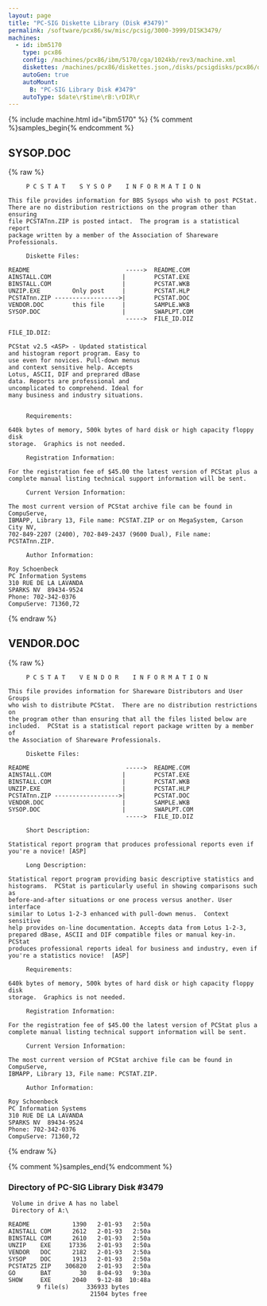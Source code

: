 ```yaml
---
layout: page
title: "PC-SIG Diskette Library (Disk #3479)"
permalink: /software/pcx86/sw/misc/pcsig/3000-3999/DISK3479/
machines:
  - id: ibm5170
    type: pcx86
    config: /machines/pcx86/ibm/5170/cga/1024kb/rev3/machine.xml
    diskettes: /machines/pcx86/diskettes.json,/disks/pcsigdisks/pcx86/diskettes.json
    autoGen: true
    autoMount:
      B: "PC-SIG Library Disk #3479"
    autoType: $date\r$time\rB:\rDIR\r
---
```


{% include machine.html id="ibm5170" %}
{% comment %}samples_begin{% endcomment %}

## SYSOP.DOC

{% raw %}
```
     P C S T A T    S Y S O P    I N F O R M A T I O N

This file provides information for BBS Sysops who wish to post PCStat.
There are no distribution restrictions on the program other than ensuring
file PCSTATnn.ZIP is posted intact.  The program is a statistical report
package written by a member of the Association of Shareware Professionals.

     Diskette Files:

README                           ----->  README.COM
AINSTALL.COM                    |        PCSTAT.EXE
BINSTALL.COM                    |        PCSTAT.WKB
UNZIP.EXE         Only post     |        PCSTAT.HLP
PCSTATnn.ZIP ------------------>|        PCSTAT.DOC
VENDOR.DOC        this file     |        SAMPLE.WKB
SYSOP.DOC                       |        SWAPLPT.COM
                                 ----->  FILE_ID.DIZ

FILE_ID.DIZ:

PCStat v2.5 <ASP> - Updated statistical
and histogram report program. Easy to
use even for novices. Pull-down menus
and context sensitive help. Accepts
Lotus, ASCII, DIF and preprared dBase
data. Reports are professional and
uncomplicated to comprehend. Ideal for
many business and industry situations.

                                      
     Requirements:

640k bytes of memory, 500k bytes of hard disk or high capacity floppy disk
storage.  Graphics is not needed.

     Registration Information:

For the registration fee of $45.00 the latest version of PCStat plus a
complete manual listing technical support information will be sent.

     Current Version Information:

The most current version of PCStat archive file can be found in CompuServe,
IBMAPP, Library 13, File name: PCSTAT.ZIP or on MegaSystem, Carson City NV,
702-849-2207 (2400), 702-849-2437 (9600 Dual), File name: PCSTATnn.ZIP.

     Author Information:

Roy Schoenbeck
PC Information Systems
310 RUE DE LA LAVANDA
SPARKS NV  89434-9524
Phone: 702-342-0376
CompuServe: 71360,72
```
{% endraw %}

## VENDOR.DOC

{% raw %}
```
     P C S T A T    V E N D O R    I N F O R M A T I O N

This file provides information for Shareware Distributors and User Groups
who wish to distribute PCStat.  There are no distribution restrictions on
the program other than ensuring that all the files listed below are
included.  PCStat is a statistical report package written by a member of
the Association of Shareware Professionals.

     Diskette Files:

README                           ----->  README.COM
AINSTALL.COM                    |        PCSTAT.EXE
BINSTALL.COM                    |        PCSTAT.WKB
UNZIP.EXE                       |        PCSTAT.HLP
PCSTATnn.ZIP ------------------>|        PCSTAT.DOC
VENDOR.DOC                      |        SAMPLE.WKB
SYSOP.DOC                       |        SWAPLPT.COM
                                 ----->  FILE_ID.DIZ

     Short Description:
   
Statistical report program that produces professional reports even if
you're a novice! [ASP]

     Long Description:

Statistical report program providing basic descriptive statistics and
histograms.  PCStat is particularly useful in showing comparisons such as 
before-and-after situations or one process versus another. User interface
similar to Lotus 1-2-3 enhanced with pull-down menus.  Context sensitive
help provides on-line documentation. Accepts data from Lotus 1-2-3,
prepared dBase, ASCII and DIF compatible files or manual key-in. PCStat
produces professional reports ideal for business and industry, even if
you're a statistics novice!  [ASP]

     Requirements:

640k bytes of memory, 500k bytes of hard disk or high capacity floppy disk
storage.  Graphics is not needed.

     Registration Information:

For the registration fee of $45.00 the latest version of PCStat plus a
complete manual listing technical support information will be sent.

     Current Version Information:

The most current version of PCStat archive file can be found in CompuServe,
IBMAPP, Library 13, File name: PCSTAT.ZIP.

     Author Information:

Roy Schoenbeck
PC Information Systems
310 RUE DE LA LAVANDA
SPARKS NV  89434-9524
Phone: 702-342-0376
CompuServe: 71360,72
```
{% endraw %}

{% comment %}samples_end{% endcomment %}

### Directory of PC-SIG Library Disk #3479

     Volume in drive A has no label
     Directory of A:\

    README            1390   2-01-93   2:50a
    AINSTALL COM      2612   2-01-93   2:50a
    BINSTALL COM      2610   2-01-93   2:50a
    UNZIP    EXE     17336   2-01-93   2:50a
    VENDOR   DOC      2182   2-01-93   2:50a
    SYSOP    DOC      1913   2-01-93   2:50a
    PCSTAT25 ZIP    306820   2-01-93   2:50a
    GO       BAT        30   8-04-93   9:30a
    SHOW     EXE      2040   9-12-88  10:48a
            9 file(s)     336933 bytes
                           21504 bytes free
